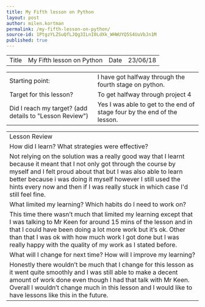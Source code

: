 ```yaml
---
title: My Fifth lesson on Python
layout: post
author: milen.kortman
permalink: /my-fifth-lesson-on-python/
source-id: 1PtgzYLZSuQfLJQg3ILnI0LdXk_WHWUYQ5S4UuVbJn1M
published: true
---
```

<table>
  <tr>
    <td>Title</td>
    <td>My Fifth lesson on Python</td>
    <td>Date</td>
    <td>23/06/18</td>
  </tr>
</table>


<table>
  <tr>
    <td>Starting point:</td>
    <td>I have got halfway through the fourth stage on python.</td>
  </tr>
  <tr>
    <td>Target for this lesson?</td>
    <td>To get halfway through project 4</td>
  </tr>
  <tr>
    <td>Did I reach my target? 
(add details to "Lesson Review")</td>
    <td>Yes I was able to get to the end of stage four by the end of the lesson.</td>
  </tr>
</table>


<table>
  <tr>
    <td>Lesson Review</td>
  </tr>
  <tr>
    <td>How did I learn? What strategies were effective? </td>
  </tr>
  <tr>
    <td>Not relying on the solution was a really good way that I learnt because it meant that I not only got through the course by myself and I felt proud about that but I was also able to learn better because i was doing it myself however I still used the hints every now and then if I was really stuck in which case I'd still feel fine.</td>
  </tr>
  <tr>
    <td>What limited my learning? Which habits do I need to work on? </td>
  </tr>
  <tr>
    <td>This time there wasn’t much that limited my learning except that I was talking to Mr Keen for around 15 mins of the lesson and in that I could have been doing a lot more work but it’s ok. Other than that I was ok with how much work I got done but I was really happy with the quality of my work as I stated before.</td>
  </tr>
  <tr>
    <td>What will I change for next time? How will I improve my learning?</td>
  </tr>
  <tr>
    <td>Honestly there wouldn’t be much that I change for this lesson as it went quite smoothly and I was still able to make a decent amount of work done even though I had that talk with Mr Keen. Overall I wouldn’t change much in this lesson and I would like to have lessons like this in the future.</td>
  </tr>
</table>


